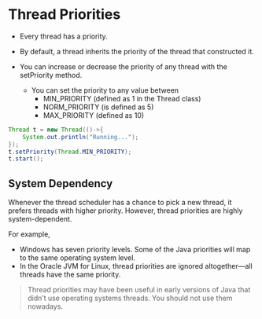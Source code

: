 # Thread Priorities

* Every thread has a priority.

* By default, a thread inherits the priority of the thread that constructed it.

* You can increase or decrease the priority of any thread with the setPriority method.
    * You can set the priority to any value between 
        * MIN_PRIORITY (defined as 1 in the Thread class)
        * NORM_PRIORITY (is defined as 5)
        * MAX_PRIORITY (defined as 10)

````java
Thread t = new Thread(()->{
    System.out.println("Running...");
});
t.setPriority(Thread.MIN_PRIORITY);
t.start();
````

## System Dependency
 Whenever the thread scheduler has a chance to pick a new thread, it prefers threads with higher priority. However, thread priorities are highly system-dependent.

For example, 
* Windows has seven priority levels. Some of the Java priorities will map to the same operating system level. 
* In the Oracle JVM for Linux, thread priorities are ignored altogether—all threads have the same priority.

> Thread priorities may have been useful in early versions of Java that didn’t use operating systems threads. You should not use them nowadays.

